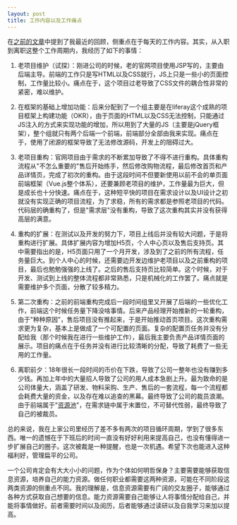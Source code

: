 ```yaml
---
layout: post
title: 工作内容以及工作痛点
---
```


在[之前的文章](../工作回顾以及未来打算)中提到了我最近的回顾，侧重点在于每天的工作内容。其实，从入职到离职这整个工作周期内，我经历了如下的事情：

1. 老项目维护（试探）：刚进公司的时候，老的官网项目使用JSP写的，主要由后端主导。前端的工作只是写HTML以及CSS就行，JS上只是一些小的页面控制，工作量比较小。痛点在于，这个项目过老导致了CSS文件的耦合性非常的紧密，难以维护。

2. 在框架的基础上增加功能：后来分配到了一个组主要是在liferay这个成熟的项目框架上构建功能（OKR），由于页面的HTML以及CSS无法控制，只能通过JS注入的方式来实现功能的增加，所以用到了大量的JS（主要是jQuery框架），整个组就只有两个后端一个前端，前端部分全部由我来实现。痛点在于，使用了闭源的框架导致了无法修改源码，开发上的阻碍过大。

3. 老项目重构：官网项目由于需求的不断累加导致了不得不进行重构。具体重构流程从"不怎么重要的"售后开始练手，然后修改购物流程，最后修改首页和产品详情页，完成了初次的重构。由于这段时间不但要新使用以前不会的单页面前端框架（Vue.js整个体系），还要兼顾老项目的维护，工作量最为巨大，但是成长也十分快速。痛点在于，这种短平快的项目在需求设计以及UI设计之初就没有实现正确的项目流程，为了求稳，所有的需求都是参照老项目的代码。代码层的确重构了，但是"需求层"没有重构，导致了这次重构其实并没有获得高层的满意。

4. 重构的扩展：在测试以及开发的努力下，项目上线后并没有较大问题，于是将重构进行扩展。具体扩展内容为增加H5页，个人中心页以及售后支持页。其中需要指出的是，H5页面只用了一个月开发，涉及到了之前的所有流程，任务量巨大。到个人中心的时候，还需要边开发边维护老项目以及之前重构的项目，最后也勉勉强强的上线了。之后的售后支持页比较简单。这个时候，对于开发、测试到上线的整体流程都非常熟悉，只是机械化的工作罢了。痛点就是需要维护多个页面，分散了较多精力。

5. 第二次重构：之前的前端重构完成后一段时间组里又开展了后端的一些优化工作，前端这个时候任务量下降没啥事情。后来产品经理开始推新的一轮重构，由于"种种原因"，售后项目没有推起来，于是开始推动首页项目。这次重构需求更为复杂，基本上是做成了一个可配置的页面。复杂的配置页任务并没有分配给我（那个时候我在进行一些维护工作），最后我主要负责产品详情页面的展示。项目的痛点在于任务并没有进行比较清晰的分配，导致了耗费了一些无用的工作量。

6. 离职前夕：18年很长一段时间的币价在下跌，导致了公司一整年也没有赚到多少钱。再加上年中的大量招人导致了公司的用人成本急剧上升。最为致命的是公司体量大，涵盖了研发、物料采购、生产、售后的一套流程，每一个流程都会耗费大量的资金，以及存在难以追查的黑幕。最终导致了公司的裁员浪潮。由于前端属于"[资源池](https://www.zhihu.com/question/307381805/answer/565152434)"，在需求链中属于末置位，不可替代性弱，最终导致了自己的被裁员。

总的来说，我在上家公司里经历了差不多有两次的项目循环周期，学到了很多东西。唯一的遗憾在于下班后的时间一直没有好好利用来提高自己，也没有懂得进一步扩展自己的圈子。这次被裁是一种提醒，也是一次机遇。希望下次也能进入这种福利好，管理扁平的公司。

一个公司肯定会有大大小小的问题，作为个体如何明哲保身？主要需要能够获取信息资源，培养自己的能力资源。做任何职业都需要这两种资源，可能在不同阶段这两类资源的侧重点不同。我的理解是，信息资源需要有广阔的交友圈子，能够通过各种方式获取自己想要的信息。能力资源需要自己能够让人将事情分配给自己，并能将事情做好。前者需要时间以及阅历，后者能够通过读研以及自我学习来加以提高。